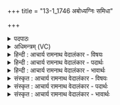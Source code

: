+++
title = "13-1_1746 अबोध्यग्निः समिधा"

+++
<details><summary>पदपाठः</summary>

अ꣡बो꣢꣯धि। अ꣣ग्निः꣢। स꣣मि꣡धा꣢। स꣣म्। इ꣡धा꣢꣯। ज꣡ना꣢꣯नाम्। प्र꣡ति꣢꣯। धे꣣नु꣢म्। इ꣣व। आयती꣢म्। आ꣣। यती꣢म्। उ꣣षा꣡स꣢म्। य꣣ह्वा꣢। इ꣣व। प्र꣢। व꣣या꣢म्। उ꣣ज्जि꣡हा꣢नाः। उ꣣त्। जि꣡हा꣢꣯नाः। प्र। भा꣣न꣡वः꣢। स꣣स्रते। ना꣡क꣢꣯म्। अ꣡च्छ꣢꣯। १७४६।
</details>

<details><summary>अधिमन्त्रम् (VC)</summary>

- अग्निः
- बुधगविष्ठिरावात्रेयौ
- त्रिष्टुप्
- धैवतः
</details>

<details><summary>हिन्दी : आचार्य रामनाथ वेदालंकार - विषयः</summary>

प्रथम ऋचा की व्याख्या पूर्वार्चिक में ७३ क्रमाङ्क पर यज्ञ और परमात्मा के विषय में हो चुकी है। यहाँ यज्ञाग्नि के वर्णन द्वारा जीवात्मा-परमात्मा के विषय की सूचना दी गयी है।
</details>

<details><summary>हिन्दी : आचार्य रामनाथ वेदालंकार - पदार्थः</summary>

पदार्थान्वयभाषाः -  (धेनुम् इव) दुधारू गाय के समान (आयतीम्) आती हुई (उषासम् प्रति) उषा को लक्ष्य करके (जनानाम्) यजमानों की (समिधा) समिधाओं के होम से (अग्निः) यज्ञाग्नि (अबोधि) प्रबुद्ध हुआ है। (वयाम्) शाखा को (प्र उज्जिहानाः) ऊपर उठाते हुए (यह्वाः इव) बड़े-बड़े वृक्षों के समान (भानवः) अग्नि-ज्वालाएँ (नाकम् अच्छ) सूर्य की ओर (प्र सस्रते) उठ रही हैं ॥१॥ यहाँ स्वभावोक्ति और उपमा अलङ्कार हैं ॥१॥
</details>

<details><summary>हिन्दी : आचार्य रामनाथ वेदालंकार - भावार्थः</summary>

भावार्थभाषाः -  जैसे उषा के आने पर यज्ञाग्नि सूर्य की ओर उठती है,वैसे ही उपासकों की आत्मा रूप अग्नि परमात्मा की ओर उठती है ॥१॥
</details>

<details><summary>संस्कृत : आचार्य रामनाथ वेदालंकार - विषयः</summary>

तत्र प्रथमा ऋक् पूर्वार्चिके ७३ क्रमाङ्के यज्ञविषये परमात्मविषये च व्याख्याता। अत्र यज्ञाग्निवर्णनमुखेन जीवात्मपरमात्मनोर्विषयः सूच्यते।
</details>

<details><summary>संस्कृत : आचार्य रामनाथ वेदालंकार - पदार्थः</summary>

पदार्थान्वयभाषाः -  (धेनुमिव) पयस्विनीं गामिव (आयतीम्) आगच्छन्तीम् (उषासम् प्रति) उषसम् अभिलक्ष्य (जनानाम्) यजमानानाम् (समिधा) समिद्धोमेन (अग्निः) यज्ञाग्निः (अबोधि) प्रबुद्धोऽस्ति। (वयाम्) शाखाम् (प्र उज्जिहानाः) प्रोद्गमयन्तः (यह्वाः इव) महान्तो वृक्षाः इव (भानवः) यज्ञाग्नेर्ज्वालाः (नाकम् अच्छ) सूर्यं प्रति (प्र सस्रते) प्रसरन्ति ॥१॥२ अत्र स्वभावोक्तिरुपमालङ्कारश्च ॥१॥
</details>

<details><summary>संस्कृत : आचार्य रामनाथ वेदालंकार - भावार्थः</summary>

भावार्थभाषाः -  यथोषसि समागतायां यज्ञाग्निः सूर्यं प्रत्युद्गच्छति तथैवोपासकानामात्माग्निः परमात्मानं प्रति प्रसरति ॥१॥
</details>